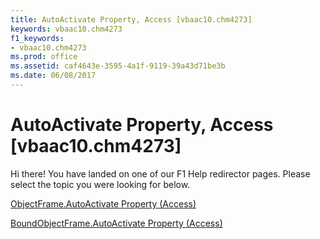 ```yaml
---
title: AutoActivate Property, Access [vbaac10.chm4273]
keywords: vbaac10.chm4273
f1_keywords:
- vbaac10.chm4273
ms.prod: office
ms.assetid: caf4643e-3595-4a1f-9119-39a43d71be3b
ms.date: 06/08/2017
---
```



# AutoActivate Property, Access [vbaac10.chm4273]

Hi there! You have landed on one of our F1 Help redirector pages. Please select the topic you were looking for below.

[ObjectFrame.AutoActivate Property (Access)](http://msdn.microsoft.com/library/e6e0dfce-1bfe-707b-d7f0-45a216d4aa55%28Office.15%29.aspx)

[BoundObjectFrame.AutoActivate Property (Access)](http://msdn.microsoft.com/library/162dcc86-818c-dc84-48cd-97fbfb85b77c%28Office.15%29.aspx)


